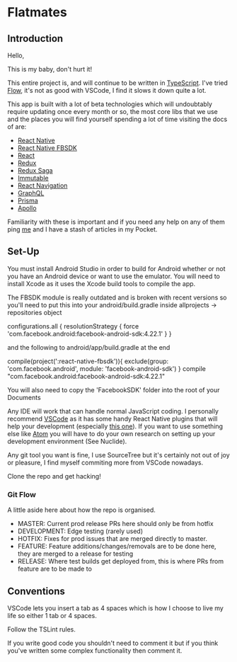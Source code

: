 # Flatmates

## Introduction

Hello,

This is my baby, don't hurt it!

This entire project is, and will continue to be written in [TypeScript](https://www.typescriptlang.org/). I've tried [Flow](https://flow.org/), it's not as good with VSCode, I find it slows it down quite a lot.

This app is built with a lot of beta technologies which will undoubtably require updating once every month or so, the most core libs that we use and the places you will find yourself spending a lot of time visiting the docs of are:

- [React Native](https://facebook.github.io/react-native/)
- [React Native FBSDK](https://github.com/facebook/react-native-fbsdk)
- [React](https://reactjs.org/)
- [Redux](https://redux.js.org)
- [Redux Saga](https://redux-saga.js.org/)
- [Immutable](https://facebook.github.io/immutable-js)
- [React Navigation](https://reactnavigation.org)
- [GraphQL](http://graphql.org/)
- [Prisma](https://www.prismagraphql.com/)
- [Apollo](https://www.apollographql.com/)

Familiarity with these is important and if you need any help on any of them ping [me](mailto:joseph@fazzino.net) and I have a stash of articles in my Pocket.

## Set-Up

You must install Android Studio in order to build for Android whether or not you have an Android device or want to use the emulator. You will need to install Xcode as it uses the Xcode build tools to compile the app.

The FBSDK module is really outdated and is broken with recent versions so you'll need to put this into your android/build.gradle inside allprojects -> repositories object
        
configurations.all {
    resolutionStrategy {
        force 'com.facebook.android:facebook-android-sdk:4.22.1'
    }
}

and the following to android/app/build.gradle at the end

compile(project(':react-native-fbsdk')){
    exclude(group: 'com.facebook.android', module: 'facebook-android-sdk')
}
compile "com.facebook.android:facebook-android-sdk:4.22.1"

You will also need to copy the 'FacebookSDK' folder into the root of your Documents

Any IDE will work that can handle normal JavaScript coding. I personally recommend [VSCode](https://code.visualstudio.com/) as it has some handy React Native plugins that will help your development (especially [this one](https://github.com/Microsoft/vscode-react-native)). If you want to use something else like [Atom](https://ide.atom.io) you will have to do your own research on setting up your development environment (See Nuclide).

Any git tool you want is fine, I use SourceTree but it's certainly not out of joy or pleasure, I find myself commiting more from VSCode nowadays.

Clone the repo and get hacking!

### Git Flow
A little aside here about how the repo is organised.

- MASTER: Current prod release PRs here should only be from hotfix
- DEVELOPMENT: Edge testing (rarely used)
- HOTFIX: Fixes for prod issues that are merged directly to master.
- FEATURE: Feature additions/changes/removals are to be done here, they are merged to a release for testing
- RELEASE: Where test builds get deployed from, this is where PRs from feature are to be made to

## Conventions

VSCode lets you insert a tab as 4 spaces which is how I choose to live my life so either 1 tab or 4 spaces.

Follow the TSLint rules.

If you write good code you shouldn't need to comment it but if you think you've written some complex functionality then comment it.
